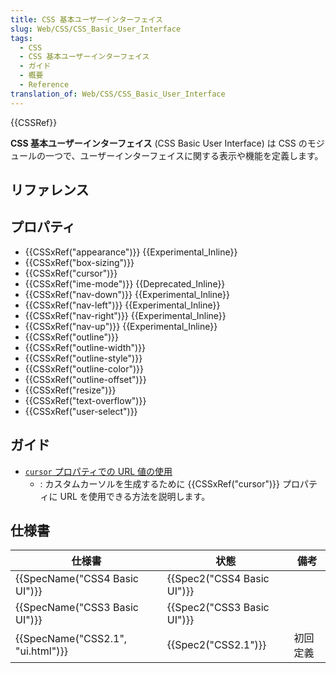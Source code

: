 ```yaml
---
title: CSS 基本ユーザーインターフェイス
slug: Web/CSS/CSS_Basic_User_Interface
tags:
  - CSS
  - CSS 基本ユーザーインターフェイス
  - ガイド
  - 概要
  - Reference
translation_of: Web/CSS/CSS_Basic_User_Interface
---
```

{{CSSRef}}

**CSS 基本ユーザーインターフェイス** (CSS Basic User Interface) は CSS のモジュールの一つで、ユーザーインターフェイスに関する表示や機能を定義します。

## リファレンス

## プロパティ

- {{CSSxRef("appearance")}} {{Experimental_Inline}}
- {{CSSxRef("box-sizing")}}
- {{CSSxRef("cursor")}}
- {{CSSxRef("ime-mode")}} {{Deprecated_Inline}}
- {{CSSxRef("nav-down")}} {{Experimental_Inline}}
- {{CSSxRef("nav-left")}} {{Experimental_Inline}}
- {{CSSxRef("nav-right")}} {{Experimental_Inline}}
- {{CSSxRef("nav-up")}} {{Experimental_Inline}}
- {{CSSxRef("outline")}}
- {{CSSxRef("outline-width")}}
- {{CSSxRef("outline-style")}}
- {{CSSxRef("outline-color")}}
- {{CSSxRef("outline-offset")}}
- {{CSSxRef("resize")}}
- {{CSSxRef("text-overflow")}}
- {{CSSxRef("user-select")}}

## ガイド

- [`cursor` プロパティでの URL 値の使用](/ja/docs/Web/CSS/CSS_Basic_User_Interface/Using_URL_values_for_the_cursor_property)
  - : カスタムカーソルを生成するために {{CSSxRef("cursor")}} プロパティに URL を使用できる方法を説明します。

## 仕様書

| 仕様書                            | 状態                       | 備考     |
| --------------------------------- | -------------------------- | -------- |
| {{SpecName("CSS4 Basic UI")}}     | {{Spec2("CSS4 Basic UI")}} |          |
| {{SpecName("CSS3 Basic UI")}}     | {{Spec2("CSS3 Basic UI")}} |          |
| {{SpecName("CSS2.1", "ui.html")}} | {{Spec2("CSS2.1")}}        | 初回定義 |
